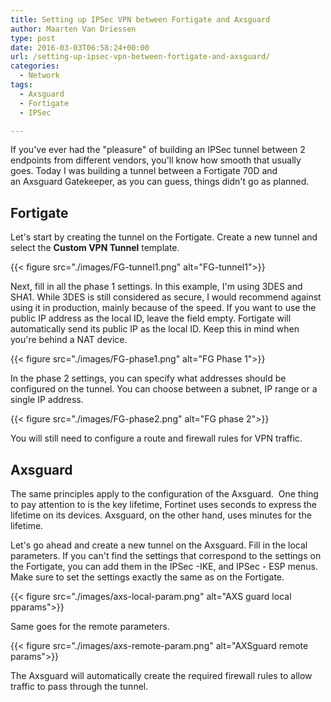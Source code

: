 ```yaml
---
title: Setting up IPSec VPN between Fortigate and Axsguard
author: Maarten Van Driessen
type: post
date: 2016-03-03T06:58:24+00:00
url: /setting-up-ipsec-vpn-between-fortigate-and-axsguard/
categories:
  - Network
tags:
  - Axsguard
  - Fortigate
  - IPSec

---
```

If you've ever had the "pleasure" of building an IPSec tunnel between 2 endpoints from different vendors, you'll know how smooth that usually goes. Today I was building a tunnel between a Fortigate 70D and an Axsguard Gatekeeper, as you can guess, things didn't go as planned.

## Fortigate

Let's start by creating the tunnel on the Fortigate. Create a new tunnel and select the **Custom VPN Tunnel** template.

{{< figure src="./images/FG-tunnel1.png" alt="FG-tunnel1">}}

 

Next, fill in all the phase 1 settings. In this example, I'm using 3DES and SHA1. While 3DES is still considered as secure, I would recommend against using it in production, mainly because of the speed. If you want to use the public IP address as the local ID, leave the field empty. Fortigate will automatically send its public IP as the local ID. Keep this in mind when you're behind a NAT device.

{{< figure src="./images/FG-phase1.png" alt="FG Phase 1">}}

In the phase 2 settings, you can specify what addresses should be configured on the tunnel. You can choose between a subnet, IP range or a single IP address.

{{< figure src="./images/FG-phase2.png" alt="FG phase 2">}}

You will still need to configure a route and firewall rules for VPN traffic.

## Axsguard

The same principles apply to the configuration of the Axsguard.  One thing to pay attention to is the key lifetime, Fortinet uses seconds to express the lifetime on its devices. Axsguard, on the other hand, uses minutes for the lifetime.

Let's go ahead and create a new tunnel on the Axsguard. Fill in the local parameters. If you can't find the settings that correspond to the settings on the Fortigate, you can add them in the IPSec -IKE, and IPSec - ESP menus. Make sure to set the settings exactly the same as on the Fortigate.

{{< figure src="./images/axs-local-param.png" alt="AXS guard local pparams">}}

Same goes for the remote parameters.

{{< figure src="./images/axs-remote-param.png" alt="AXSguard remote params">}}

The Axsguard will automatically create the required firewall rules to allow traffic to pass through the tunnel.